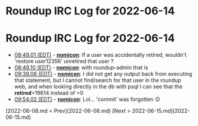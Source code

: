 # Roundup IRC Log for 2022-06-14 #
# Roundup IRC Log for 2022-06-14
* <a href="#08:49.01" id="08:49.01">08:49.01 (EDT)</a> - __[nomicon](https://github.com/nomicon)__: If a user was accidentally retired, wouldn't 'restore user12356' unretired that user ?
* <a href="#08:49.10" id="08:49.10">08:49.10 (EDT)</a> - __[nomicon](https://github.com/nomicon)__: with roundup-admin that is
* <a href="#09:39.08" id="09:39.08">09:39.08 (EDT)</a> - __[nomicon](https://github.com/nomicon)__: I did not get any output back from executing that statement, but I cannot find/search for that user in the roundup web, and when looking directly in the db with psql I can see that the __retired__=19614 instead of =0
* <a href="#09:54.02" id="09:54.02">09:54.02 (EDT)</a> - __[nomicon](https://github.com/nomicon)__: Lol... 'commit' was forgotten :D

<div class="inpage-footer">
[2022-06-08.md < Prev](2022-06-08.md)
[Next > 2022-06-15.md](2022-06-15.md)
</div>
